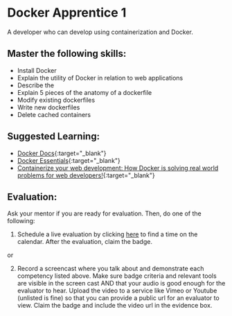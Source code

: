 # Docker Apprentice 1

A developer who can develop using containerization and Docker.

## Master the following skills:

- Install Docker
- Explain the utility of Docker in relation to web applications
- Describe the
- Explain 5 pieces of the anatomy of a dockerfile
- Modify existing dockerfiles
- Write new dockerfiles
- Delete cached containers

## Suggested Learning:

- [Docker Docs](https://docs.docker.com/){:target="\_blank"}
- [Docker Essentials](https://www.udemy.com/course/docker-essentials/){:target="\_blank"}
- [Containerize your web development: How Docker is solving real world problems for web developers!](https://usersnap.com/blog/docker-for-web-developers/){:target="\_blank"}

## Evaluation:

Ask your mentor if you are ready for evaluation. Then, do one of the following:

1. Schedule a live evaluation by clicking [here](https://calendly.com/codex-evaluations/full-stack) to find a time on the calendar. After the evaluation, claim the badge.

or

2. Record a screencast where you talk about and demonstrate each competency listed above. Make sure badge criteria and relevant tools are visible in the screen cast AND that your audio is good enough for the evaluator to hear. Upload the video to a service like Vimeo or Youtube (unlisted is fine) so that you can provide a public url for an evaluator to view. Claim the badge and include the video url in the evidence box.
